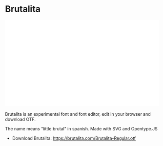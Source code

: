 # Brutalita

[![brutalita](public/brutalita-cover.svg)](https://brutalita.com/)

Brutalita is an experimental font and font editor, edit in your browser and download OTF.

The name means "little brutal" in spanish. Made with SVG and Opentype.JS

- Download Brutalita: https://brutalita.com/Brutalita-Regular.otf
